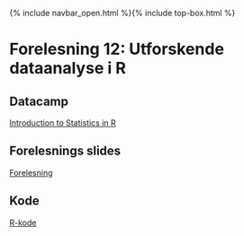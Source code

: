 {% include navbar_open.html %}{% include top-box.html %}
# Forelesning 12: Utforskende dataanalyse i R

## Datacamp
[Introduction to Statistics in R](https://app.datacamp.com/learn/courses/introduction-to-statistics-in-r)

## Forelesnings slides
[Forelesning](https://github.com/uit-sok-2009-h22/uit-sok-2009-h22.github.io/blob/main/filer/Sok%202009%20Forelesning%202.pptx)

## Kode 
[R-kode](https://github.com/uit-sok-2009-h22/uit-sok-2009-h22.github.io/blob/main/filer/Forelesning%202.R)


